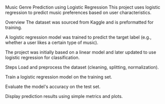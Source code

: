 Music Genre Prediction using Logistic Regression
This project uses logistic regression to predict music preferences based on user characteristics.

Overview
The dataset was sourced from Kaggle and is preformatted for training.

A logistic regression model was trained to predict the target label (e.g., whether a user likes a certain type of music).

The project was initially based on a linear model and later updated to use logistic regression for classification.

Steps
Load and preprocess the dataset (cleaning, splitting, normalization).

Train a logistic regression model on the training set.

Evaluate the model's accuracy on the test set.

Display prediction results using simple metrics and plots.

